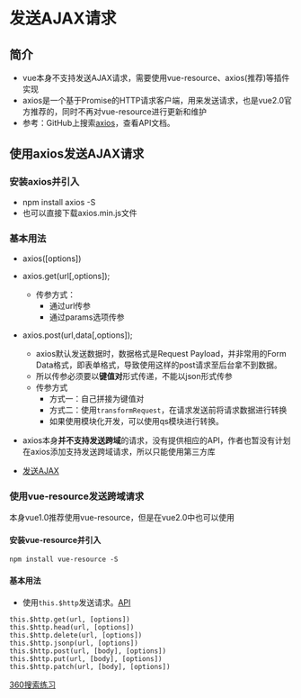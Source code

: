 # 发送AJAX请求
## 简介
- vue本身不支持发送AJAX请求，需要使用vue-resource、axios(推荐)等插件实现
- axios是一个基于Promise的HTTP请求客户端，用来发送请求，也是vue2.0官方推荐的，同时不再对vue-resource进行更新和维护
- 参考：GitHub上搜索[axios](https://github.com/axios/axios)，查看API文档。

## 使用axios发送AJAX请求
### 安装axios并引入
- npm install axios -S
- 也可以直接下载axios.min.js文件

### 基本用法
- axios([options])
- axios.get(url[,options]);
    - 传参方式：
        - 通过url传参
        - 通过params选项传参
- axios.post(url,data[,options]);
    - axios默认发送数据时，数据格式是Request Payload，并非常用的Form Data格式，即表单格式，导致使用这样的post请求至后台拿不到数据。
    - 所以传参必须要以**键值对**形式传递，不能以json形式传参
    - 传参方式
        - 方式一：自己拼接为键值对
        - 方式二：使用`transformRequest`，在请求发送前将请求数据进行转换
        - 如果使用模块化开发，可以使用qs模块进行转换。
- axios本身**并不支持发送跨域**的请求，没有提供相应的API，作者也暂没有计划在axios添加支持发送跨域请求，所以只能使用第三方库

- [发送AJAX](https://github.com/wangwren/Vue-learning/blob/master/vue02/01.html)

### 使用vue-resource发送跨域请求
本身vue1.0推荐使用vue-resource，但是在vue2.0中也可以使用

#### 安装vue-resource并引入
```
npm install vue-resource -S
```

#### 基本用法
- 使用`this.$http`发送请求。[API](https://github.com/pagekit/vue-resource/blob/develop/docs/http.md)
```
this.$http.get(url, [options])
this.$http.head(url, [options])
this.$http.delete(url, [options])
this.$http.jsonp(url, [options])
this.$http.post(url, [body], [options])
this.$http.put(url, [body], [options])
this.$http.patch(url, [body], [options])
```

[360搜索练习](https://github.com/wangwren/Vue-learning/blob/master/vue02/02.html)